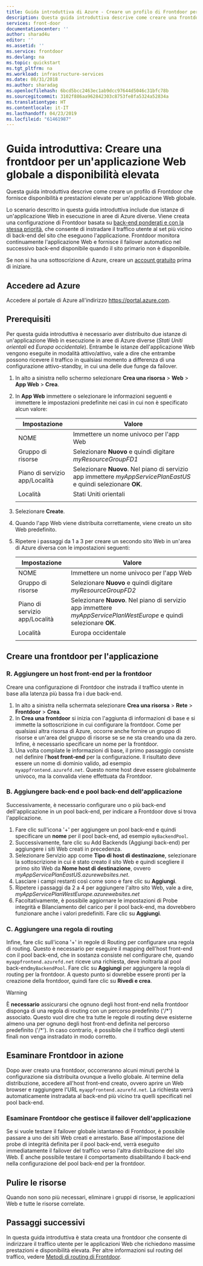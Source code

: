 ```yaml
---
title: Guida introduttiva di Azure - Creare un profilo di Frontdoor per la disponibilità elevata delle applicazioni usando il portale di Azure
description: Questa guida introduttiva descrive come creare una frontdoor per un'applicazione Web globale con disponibilità e prestazioni elevate.
services: front-door
documentationcenter: ''
author: sharad4u
editor: ''
ms.assetid: ''
ms.service: frontdoor
ms.devlang: na
ms.topic: quickstart
ms.tgt_pltfrm: na
ms.workload: infrastructure-services
ms.date: 08/31/2018
ms.author: sharadag
ms.openlocfilehash: 6bcd5bcc2463ec1ab9dcc97644d5046c31bfc78b
ms.sourcegitcommit: 3102f886aa962842303c8753fe8fa5324a52834a
ms.translationtype: HT
ms.contentlocale: it-IT
ms.lasthandoff: 04/23/2019
ms.locfileid: "61461987"
---
```

# <a name="quickstart-create-a-front-door-for-a-highly-available-global-web-application"></a>Guida introduttiva: Creare una frontdoor per un'applicazione Web globale a disponibilità elevata

Questa guida introduttiva descrive come creare un profilo di Frontdoor che fornisce disponibilità e prestazioni elevate per un'applicazione Web globale. 

Lo scenario descritto in questa guida introduttiva include due istanze di un'applicazione Web in esecuzione in aree di Azure diverse. Viene creata una configurazione di Frontdoor basata su [back-end ponderati e con la stessa priorità](front-door-routing-methods.md), che consente di instradare il traffico utente al set più vicino di back-end del sito che eseguono l'applicazione. Frontdoor monitora continuamente l'applicazione Web e fornisce il failover automatico nel successivo back-end disponibile quando il sito primario non è disponibile.

Se non si ha una sottoscrizione di Azure, creare un [account gratuito](https://azure.microsoft.com/free/?WT.mc_id=A261C142F) prima di iniziare.

## <a name="sign-in-to-azure"></a>Accedere ad Azure 
Accedere al portale di Azure all'indirizzo https://portal.azure.com.

## <a name="prerequisites"></a>Prerequisiti
Per questa guida introduttiva è necessario aver distribuito due istanze di un'applicazione Web in esecuzione in aree di Azure diverse (*Stati Uniti orientali* ed *Europa occidentale*). Entrambe le istanze dell'applicazione Web vengono eseguite in modalità attivo/attivo, vale a dire che entrambe possono ricevere il traffico in qualsiasi momento a differenza di una configurazione attivo-standby, in cui una delle due funge da failover.

1. In alto a sinistra nello schermo selezionare **Crea una risorsa** > **Web** > **App Web** > **Crea**.
2. In **App Web** immettere o selezionare le informazioni seguenti e immettere le impostazioni predefinite nei casi in cui non è specificato alcun valore:

     | Impostazione         | Valore     |
     | ---              | ---  |
     | NOME           | Immettere un nome univoco per l'app Web  |
     | Gruppo di risorse          | Selezionare **Nuovo** e quindi digitare *myResourceGroupFD1* |
     | Piano di servizio app/Località         | Selezionare **Nuovo**.  Nel piano di servizio app immettere *myAppServicePlanEastUS* e quindi selezionare **OK**. 
     |      Località  |   Stati Uniti orientali        |
    |||

3. Selezionare **Create**.
4. Quando l'app Web viene distribuita correttamente, viene creato un sito Web predefinito.
5. Ripetere i passaggi da 1 a 3 per creare un secondo sito Web in un'area di Azure diversa con le impostazioni seguenti:

     | Impostazione         | Valore     |
     | ---              | ---  |
     | NOME           | Immettere un nome univoco per l'app Web  |
     | Gruppo di risorse          | Selezionare **Nuovo** e quindi digitare *myResourceGroupFD2* |
     | Piano di servizio app/Località         | Selezionare **Nuovo**.  Nel piano di servizio app immettere *myAppServicePlanWestEurope* e quindi selezionare **OK**. 
     |      Località  |   Europa occidentale      |
    |||


## <a name="create-a-front-door-for-your-application"></a>Creare una frontdoor per l'applicazione
### <a name="a-add-a-frontend-host-for-front-door"></a>R. Aggiungere un host front-end per la frontdoor
Creare una configurazione di Frontdoor che instrada il traffico utente in base alla latenza più bassa fra i due back-end.

1. In alto a sinistra nella schermata selezionare **Crea una risorsa** > **Rete** > **Frontdoor** > **Crea**.
2. In **Crea una frontdoor** si inizia con l'aggiunta di informazioni di base e si immette la sottoscrizione in cui configurare la frontdoor. Come per qualsiasi altra risorsa di Azure, occorre anche fornire un gruppo di risorse e un'area del gruppo di risorse se se ne sta creando una da zero. Infine, è necessario specificare un nome per la frontdoor.
3. Una volta compilate le informazioni di base, il primo passaggio consiste nel definire l'**host front-end** per la configurazione. Il risultato deve essere un nome di dominio valido, ad esempio `myappfrontend.azurefd.net`. Questo nome host deve essere globalmente univoco, ma la convalida viene effettuata da Frontdoor. 

### <a name="b-add-application-backend-and-backend-pools"></a>B. Aggiungere back-end e pool back-end dell'applicazione

Successivamente, è necessario configurare uno o più back-end dell'applicazione in un pool back-end, per indicare a Frontdoor dove si trova l'applicazione. 

1. Fare clic sull'icona '+' per aggiungere un pool back-end e quindi specificare un **nome** per il pool back-end, ad esempio `myBackendPool`.
2. Successivamente, fare clic su Add Backends (Aggiungi back-end) per aggiungere i siti Web creati in precedenza.
3. Selezionare Servizio app come **Tipo di host di destinazione**, selezionare la sottoscrizione in cui è stato creato il sito Web e quindi scegliere il primo sito Web da **Nome host di destinazione**, ovvero  *myAppServicePlanEastUS.azurewebsites.net*.
4. Lasciare i campi restanti così come sono e fare clic su **Aggiungi**.
5. Ripetere i passaggi da 2 a 4 per aggiungere l'altro sito Web, vale a dire, *myAppServicePlanWestEurope.azurewebsites.net*
6. Facoltativamente, è possibile aggiornare le impostazioni di Probe integrità e Bilanciamento del carico per il pool back-end, ma dovrebbero funzionare anche i valori predefiniti. Fare clic su **Aggiungi**.


### <a name="c-add-a-routing-rule"></a>C. Aggiungere una regola di routing
Infine, fare clic sull'icona '+' in regole di Routing per configurare una regola di routing. Questo è necessario per eseguire il mapping dell'host front-end con il pool back-end, che in sostanza consiste nel configurare che, quando `myappfrontend.azurefd.net` riceve una richiesta, deve inoltrarla al pool back-end`myBackendPool`. Fare clic su **Aggiungi** per aggiungere la regola di routing per la frontdoor. A questo punto si dovrebbe essere pronti per la creazione della frontdoor, quindi fare clic su **Rivedi e crea**.

>[!WARNING]
> È **necessario** assicurarsi che ognuno degli host front-end nella frontdoor disponga di una regola di routing con un percorso predefinito ('/\*') associato. Questo vuol dire che tra tutte le regole di routing deve esisterne almeno una per ognuno degli host front-end definita nel percorso predefinito ('/\*'). In caso contrario, è possibile che il traffico degli utenti finali non venga instradato in modo corretto.

## <a name="view-front-door-in-action"></a>Esaminare Frontdoor in azione
Dopo aver creato una frontdoor, occorreranno alcuni minuti perché la configurazione sia distribuita ovunque a livello globale. Al termine della distribuzione, accedere all'host front-end creato, ovvero aprire un Web browser e raggiungere l'URL `myappfrontend.azurefd.net`. La richiesta verrà automaticamente instradata al back-end più vicino tra quelli specificati nel pool back-end. 

### <a name="view-front-door-handle-application-failover"></a>Esaminare Frontdoor che gestisce il failover dell'applicazione
Se si vuole testare il failover globale istantaneo di Frontdoor, è possibile passare a uno dei siti Web creati e arrestarlo. Base all'impostazione del probe di integrità definita per il pool back-end, verrà eseguito immediatamente il failover del traffico verso l'altra distribuzione del sito Web. È anche possibile testare il comportamento disabilitando il back-end nella configurazione del pool back-end per la frontdoor. 

## <a name="clean-up-resources"></a>Pulire le risorse
Quando non sono più necessari, eliminare i gruppi di risorse, le applicazioni Web e tutte le risorse correlate.

## <a name="next-steps"></a>Passaggi successivi
In questa guida introduttiva è stata creata una frontdoor che consente di indirizzare il traffico utente per le applicazioni Web che richiedono massime prestazioni e disponibilità elevata. Per altre informazioni sul routing del traffico, vedere [Metodi di routing di Frontdoor](front-door-routing-methods.md).